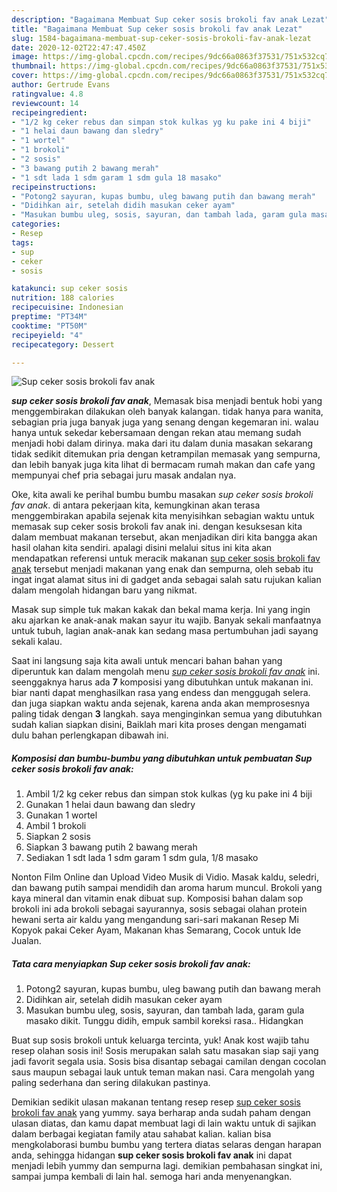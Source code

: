 ```yaml
---
description: "Bagaimana Membuat Sup ceker sosis brokoli fav anak Lezat"
title: "Bagaimana Membuat Sup ceker sosis brokoli fav anak Lezat"
slug: 1584-bagaimana-membuat-sup-ceker-sosis-brokoli-fav-anak-lezat
date: 2020-12-02T22:47:47.450Z
image: https://img-global.cpcdn.com/recipes/9dc66a0863f37531/751x532cq70/sup-ceker-sosis-brokoli-fav-anak-foto-resep-utama.jpg
thumbnail: https://img-global.cpcdn.com/recipes/9dc66a0863f37531/751x532cq70/sup-ceker-sosis-brokoli-fav-anak-foto-resep-utama.jpg
cover: https://img-global.cpcdn.com/recipes/9dc66a0863f37531/751x532cq70/sup-ceker-sosis-brokoli-fav-anak-foto-resep-utama.jpg
author: Gertrude Evans
ratingvalue: 4.8
reviewcount: 14
recipeingredient:
- "1/2 kg ceker rebus dan simpan stok kulkas yg ku pake ini 4 biji"
- "1 helai daun bawang dan sledry"
- "1 wortel"
- "1 brokoli"
- "2 sosis"
- "3 bawang putih 2 bawang merah"
- "1 sdt lada 1 sdm garam 1 sdm gula 18 masako"
recipeinstructions:
- "Potong2 sayuran, kupas bumbu, uleg bawang putih dan bawang merah"
- "Didihkan air, setelah didih masukan ceker ayam"
- "Masukan bumbu uleg, sosis, sayuran, dan tambah lada, garam gula masako dikit. Tunggu didih, empuk sambil koreksi rasa.. Hidangkan"
categories:
- Resep
tags:
- sup
- ceker
- sosis

katakunci: sup ceker sosis 
nutrition: 188 calories
recipecuisine: Indonesian
preptime: "PT34M"
cooktime: "PT50M"
recipeyield: "4"
recipecategory: Dessert

---
```



![Sup ceker sosis brokoli fav anak](https://img-global.cpcdn.com/recipes/9dc66a0863f37531/751x532cq70/sup-ceker-sosis-brokoli-fav-anak-foto-resep-utama.jpg)

<b><i>sup ceker sosis brokoli fav anak</i></b>, Memasak bisa menjadi bentuk hobi yang menggembirakan dilakukan oleh banyak kalangan. tidak hanya para wanita, sebagian pria juga banyak juga yang senang dengan kegemaran ini. walau hanya untuk sekedar kebersamaan dengan rekan atau memang sudah menjadi hobi dalam dirinya. maka dari itu dalam dunia masakan sekarang tidak sedikit ditemukan pria dengan ketrampilan memasak yang sempurna, dan lebih banyak juga kita lihat di bermacam rumah makan dan cafe yang mempunyai chef pria sebagai juru masak andalan nya.

Oke, kita awali ke perihal bumbu bumbu masakan <i>sup ceker sosis brokoli fav anak</i>. di antara pekerjaan kita, kemungkinan akan terasa menggembirakan apabila sejenak kita menyisihkan sebagian waktu untuk memasak sup ceker sosis brokoli fav anak ini. dengan kesuksesan kita dalam membuat makanan tersebut, akan menjadikan diri kita bangga akan hasil olahan kita sendiri. apalagi disini melalui situs ini kita akan mendapatkan referensi untuk meracik makanan <u>sup ceker sosis brokoli fav anak</u> tersebut menjadi makanan yang enak dan sempurna, oleh sebab itu ingat ingat alamat situs ini di gadget anda sebagai salah satu rujukan kalian dalam mengolah hidangan baru yang nikmat.

Masak sup simple tuk makan kakak dan bekal mama kerja. Ini yang ingin aku ajarkan ke anak-anak makan sayur itu wajib. Banyak sekali manfaatnya untuk tubuh, lagian anak-anak kan sedang masa pertumbuhan jadi sayang sekali kalau.


Saat ini langsung saja kita awali untuk mencari bahan bahan yang diperuntuk kan dalam mengolah menu <u><i>sup ceker sosis brokoli fav anak</i></u> ini. seenggaknya harus ada <b>7</b> komposisi yang dibutuhkan untuk makanan ini. biar nanti dapat menghasilkan rasa yang endess dan menggugah selera. dan juga siapkan waktu anda sejenak, karena anda akan memprosesnya paling tidak dengan <b>3</b> langkah. saya menginginkan semua yang dibutuhkan sudah kalian siapkan disini, Baiklah mari kita proses dengan mengamati dulu bahan perlengkapan dibawah ini.

<!--inarticleads1-->

##### Komposisi dan bumbu-bumbu yang dibutuhkan untuk pembuatan Sup ceker sosis brokoli fav anak:

1. Ambil 1/2 kg ceker rebus dan simpan stok kulkas (yg ku pake ini 4 biji
1. Gunakan 1 helai daun bawang dan sledry
1. Gunakan 1 wortel
1. Ambil 1 brokoli
1. Siapkan 2 sosis
1. Siapkan 3 bawang putih 2 bawang merah
1. Sediakan 1 sdt lada 1 sdm garam 1 sdm gula, 1/8 masako


Nonton Film Online dan Upload Video Musik di Vidio. Masak kaldu, seledri, dan bawang putih sampai mendidih dan aroma harum muncul. Brokoli yang kaya mineral dan vitamin enak dibuat sup. Komposisi bahan dalam sop brokoli ini ada brokoli sebagai sayurannya, sosis sebagai olahan protein hewani serta air kaldu yang mengandung sari-sari makanan Resep Mi Kopyok pakai Ceker Ayam, Makanan khas Semarang, Cocok untuk Ide Jualan. 

<!--inarticleads2-->

##### Tata cara menyiapkan Sup ceker sosis brokoli fav anak:

1. Potong2 sayuran, kupas bumbu, uleg bawang putih dan bawang merah
1. Didihkan air, setelah didih masukan ceker ayam
1. Masukan bumbu uleg, sosis, sayuran, dan tambah lada, garam gula masako dikit. Tunggu didih, empuk sambil koreksi rasa.. Hidangkan


Buat sup sosis brokoli untuk keluarga tercinta, yuk! Anak kost wajib tahu resep olahan sosis ini! Sosis merupakan salah satu masakan siap saji yang jadi favorit segala usia. Sosis bisa disantap sebagai camilan dengan cocolan saus maupun sebagai lauk untuk teman makan nasi. Cara mengolah yang paling sederhana dan sering dilakukan pastinya. 

Demikian sedikit ulasan makanan tentang resep resep <u>sup ceker sosis brokoli fav anak</u> yang yummy. saya berharap anda sudah paham dengan ulasan diatas, dan kamu dapat membuat lagi di lain waktu untuk di sajikan dalam berbagai kegiatan family atau sahabat kalian. kalian bisa mengkolaborasi bumbu bumbu yang tertera diatas selaras dengan harapan anda, sehingga hidangan <b>sup ceker sosis brokoli fav anak</b> ini dapat menjadi lebih yummy dan sempurna lagi. demikian pembahasan singkat ini, sampai jumpa kembali di lain hal. semoga hari anda menyenangkan.
